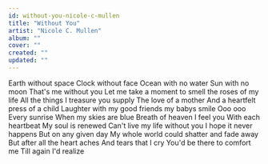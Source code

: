 ```yaml
---
id: without-you-nicole-c-mullen
title: "Without You"
artist: "Nicole C. Mullen"
album: ""
cover: ""
created: ""
updated: ""
---
```


Earth without space
Clock without face
Ocean with no water
Sun with no moon
That's me without you
Let me take a moment to smell the roses of my life
All the things I treasure you supply
The love of a mother
And a heartfelt press of a child
Laughter with my good friends my babys smile
Ooo ooo
Every sunrise
When my skies are blue
Breath of heaven
I feel you
With each heartbeat
My soul is renewed
Can't live my life without you
I hope it never happens
But on any given day
My whole world could shatter and fade away
But after all the heart aches
And tears that I cry
You'd be there to comfort me
Till again I'd realize